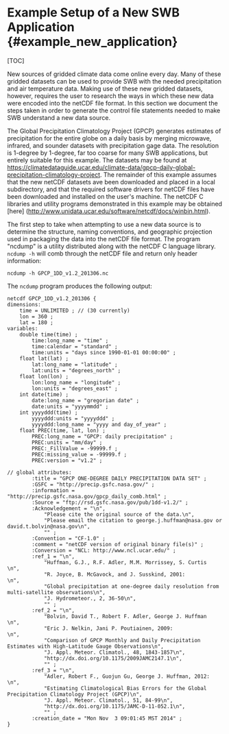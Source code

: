 # Example Setup of a New SWB Application {#example_new_application}

[TOC]

New sources of gridded climate data come online every day. Many of these gridded datasets can be used to provide SWB with the needed precipitation and air temperature data. Making use of these new gridded datasets, however, requires the user to research the ways in which these new data were encoded into the netCDF file format. In this section we document the steps taken in order to generate the control file statements needed to make SWB understand a new data source.

The Global Precipitation Climatology Project (GPCP) generates estimates of precipitation for the entire globe on a daily basis by merging microwave, infrared, and sounder datasets with precipitation gage data. The resolution is 1-degree by 1-degree, far too coarse for many SWB applications, but entirely suitable for this example. The datasets may be found at https://climatedataguide.ucar.edu/climate-data/gpcp-daily-global-precipitation-climatology-project. The remainder of this example assumes that the new netCDF datasets ave been downloaded and placed in a local subdirectory, and that the required software drivers for netCDF files have been downloaded and installed on the user's machine. The netCDF C libraries and utility programs demonstrated in this example may be obtained [here] (http://www.unidata.ucar.edu/software/netcdf/docs/winbin.html).

The first step to take when attempting to use a new data source is to determine the structure, naming conventions, and geographic projection used in packaging the data into the netCDF file format. The program "ncdump" is a utility distributed along with the netCDF C language library. ```ncdump -h``` will comb through the netCDF file and return only header information:

```
ncdump -h GPCP_1DD_v1.2_201306.nc
```
The ```ncdump``` program produces the following output:

```
netcdf GPCP_1DD_v1.2_201306 {
dimensions:
	time = UNLIMITED ; // (30 currently)
	lon = 360 ;
	lat = 180 ;
variables:
	double time(time) ;
		time:long_name = "time" ;
		time:calendar = "standard" ;
		time:units = "days since 1990-01-01 00:00:00" ;
	float lat(lat) ;
		lat:long_name = "latitude" ;
		lat:units = "degrees_north" ;
	float lon(lon) ;
		lon:long_name = "longitude" ;
		lon:units = "degrees_east" ;
	int date(time) ;
		date:long_name = "gregorian date" ;
		date:units = "yyyymmdd" ;
	int yyyyddd(time) ;
		yyyyddd:units = "yyyyddd" ;
		yyyyddd:long_name = "yyyy and day_of_year" ;
	float PREC(time, lat, lon) ;
		PREC:long_name = "GPCP: daily precipitation" ;
		PREC:units = "mm/day" ;
		PREC:_FillValue = -99999.f ;
		PREC:missing_value = -99999.f ;
		PREC:version = "v1.2" ;

// global attributes:
		:title = "GPCP ONE-DEGREE DAILY PRECIPITATION DATA SET" ;
		:GSFC = "http://precip.gsfc.nasa.gov/" ;
		:information = "http://precip.gsfc.nasa.gov/gpcp_daily_comb.html" ;
		:Source = "ftp://rsd.gsfc.nasa.gov/pub/1dd-v1.2/" ;
		:Acknowledgement = "\n",
			"Please cite the original source of the data.\n",
			"Please email the citation to george.j.huffman@nasa.gov or david.t.bolvin@nasa.gov\n",
			"" ;
		:Convention = "CF-1.0" ;
		:comment = "netCDF version of original binary file(s)" ;
		:Conversion = "NCL: http://www.ncl.ucar.edu/" ;
		:ref_1 = "\n",
			"Huffman, G.J., R.F. Adler, M.M. Morrissey, S. Curtis  \n",
			"R. Joyce, B. McGavock, and J. Susskind, 2001:         \n",
			"Global precipitation at one-degree daily resolution from multi-satellite observations\n",
			"J. Hydrometeor., 2, 36-50\n",
			"" ;
		:ref_2 = "\n",
			"Bolvin, David T., Robert F. Adler, George J. Huffman  \n",
			"Eric J. Nelkin, Jani P. Poutiainen, 2009:             \n",
			"Comparison of GPCP Monthly and Daily Precipitation Estimates with High-Latitude Gauge Observations\n",
			"J. Appl. Meteor. Climatol., 48, 1843-1857\n",
			"http://dx.doi.org/10.1175/2009JAMC2147.1\n",
			"" ;
		:ref_3 = "\n",
			"Adler, Robert F., Guojun Gu, George J. Huffman, 2012: \n",
			"Estimating Climatological Bias Errors for the Global Precipitation Climatology Project (GPCP)\n",
			"J. Appl. Meteor. Climatol., 51, 84-99\n",
			"http://dx.doi.org/10.1175/JAMC-D-11-052.1\n",
			"" ;
		:creation_date = "Mon Nov  3 09:01:45 MST 2014" ;
}
```

